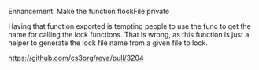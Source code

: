 Enhancement: Make the function flockFile private

Having that function exported is tempting people to use the func
to get the name for calling the lock functions. That is wrong, as
this function is just a helper to generate the lock file name from
a given file to lock.

https://github.com/cs3org/reva/pull/3204
